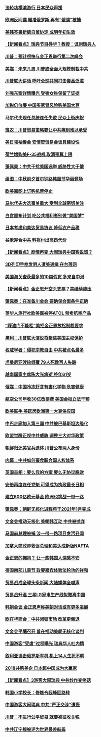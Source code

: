 #### [法轮功横滨游行 日本民众声援](../pages/nsc418/n10739207.md) 

#### [欧洲反间谍 瞄准俄罗斯 再有“俄谍”被捕](../pages/nsc418/n10738616.md) 

#### [美韩签署新版自贸协定 或明年初生效](../pages/nsc418/n10738478.md) 

#### [【新闻看点】瑞典节目辱华？教授：讽刺瑞典人](../pages/nsc418/n10737977.md) 

#### [川普：预计很快与金正恩举行第二次峰会](../pages/nsc418/n10738118.md) 

#### [美媒：未来几周 川普或全面大规模制裁中共](../pages/nsc418/n10737981.md) 

#### [川普联大讲话 呼吁全球共同打击毒品泛滥](../pages/nsc418/n10738024.md) 

#### [刘强东案详情曝光 受害女称保留了证据](../pages/nsc418/n10737631.md) 

#### [加税仍价廉 中国买家冒风险购美国大豆](../pages/nsc418/n10737271.md) 

#### [马尔代夫现任总统连任失败 民众上街庆祝](../pages/nsc418/n10737218.md) 

#### [班农：川普贸易策略要让中共痛到难以承受](../pages/nsc418/n10737219.md) 

#### [美日领袖餐会 安倍赞贸易会谈具建设性](../pages/nsc418/n10737042.md) 

#### [荷兰增购美F-35战机 取消预算上限](../pages/nsc418/n10734284.md) 

#### [蓬佩奥：中共干扰美国选举 威胁性大于俄](../pages/nsc418/n10735646.md) 

#### [组图：中秋前夕首尔钟路韩服节华丽登场](../pages/nsc418/n10735454.md) 

#### [欧美嘉网上订购机票停止](../pages/nsc418/n10735123.md) 

#### [马尔代夫大选事关重大 受到全球密切关注](../pages/nsc418/n10735030.md) 

#### [白宫颁布计划 吃公共福利者别做“美国梦”](../pages/nsc418/n10734807.md) 

#### [日本考虑和美达贸易协议 降低农产品税](../pages/nsc418/n10734203.md) 

#### [谷歌迎合中共 料将付出高昂代价](../pages/nsc418/n10734244.md) 

#### [【新闻看点】剧情再变 大闹瑞典中国客说谎？](../pages/nsc418/n10733960.md) 

#### [3D列印手枪发明人遭美通缉 在台落网](../pages/nsc418/n10733442.md) 

#### [美国海关查获最多的10类假货 多来自中港](../pages/nsc418/n10732296.md) 

#### [【新闻看点】金正恩开空头支票？美继续施压](../pages/nsc418/n10732173.md) 

#### [蓬佩奥：在准备川金会 要确保会面条件正确](../pages/nsc418/n10732202.md) 

#### [英华人旅行社欧美嘉被停ATOL 禁卖航空产品](../pages/nsc418/n10729781.md) 

#### [“踩油门不能松”美拒金正恩放松制裁要求](../pages/nsc418/n10731932.md) 

#### [黑利：川普联大演说将聚焦美国主权保护](../pages/nsc418/n10731886.md) 

#### [权威学者：侵犯宗教自由 中共被点名最多](../pages/nsc418/n10729835.md) 

#### [坦桑尼亚渡轮倾覆 79人死数百人失踪](../pages/nsc418/n10730870.md) 

#### [越南国家主席陈大光病逝 终年61岁](../pages/nsc418/n10730888.md) 

#### [俄媒：中国冷冻虾含有害化学物 危害健康](../pages/nsc418/n10730116.md) 

#### [航空公司年收30亿改票费 美国会拟立法干预](../pages/nsc418/n10730365.md) 

#### [欧美联手 美跃居欧洲第一大豆供应国](../pages/nsc418/n10729227.md) 

#### [中巴走廊加入第三国 中共被巴基斯坦边缘化](../pages/nsc418/n10729111.md) 

#### [欧盟觉醒正视中共威胁 调整三大对华政策](../pages/nsc418/n10729769.md) 

#### [朝鲜归还美官兵遗体 川普公布两人身份](../pages/nsc418/n10729499.md) 

#### [内幕：中共如何蚕食联合国人权体系](../pages/nsc418/n10726616.md) 

#### [英国首相：要么我的方案 要么无协议脱欧](../pages/nsc418/n10728696.md) 

#### [安倍再度连任党魁 可望成为执政最长日相](../pages/nsc418/n10728046.md) 

#### [建立600亿欧元基金 欧洲也挑战一带一路](../pages/nsc418/n10726500.md) 

#### [蓬佩奥：朝鲜无核化进程将于2021年1月完成](../pages/nsc418/n10726732.md) 

#### [文金会推动无核化 美朝韩互动 中共被抛弃](../pages/nsc418/n10726478.md) 

#### [马国前总理被捕 涉一带一路项目贪污丑闻](../pages/nsc418/n10726306.md) 

#### [加拿大商政界敦促总理和美达成新版NAFTA](../pages/nsc418/n10726005.md) 

#### [金正恩的拥抱？ 让一些韩国人深感不安](../pages/nsc418/n10725638.md) 

#### [德国南部儿童节 政要嘉宾体验法轮功的祥和](../pages/nsc418/n10723440.md) 

#### [贸易战成全球头条新闻 大陆媒体全噤声](../pages/nsc418/n10725496.md) 

#### [贸易战升温 三星LG家电生产线拟撤离中国](../pages/nsc418/n10724795.md) 

#### [韩朝会谈 金正恩声称美朝对话或有更多进展](../pages/nsc418/n10723726.md) 

#### [欧在华商会：中共闭锁市场 改革更倒退](../pages/nsc418/n10723779.md) 

#### [文金会平壤召开 旨在推动美朝无核化谈判](../pages/nsc418/n10722671.md) 

#### [中国游客“受虐”过程曝光 瑞典华人吐内情](../pages/nsc418/n10721888.md) 

#### [叙利亚误击俄罗斯军机 机上14人生死不明](../pages/nsc418/n10722590.md) 

#### [2018并购美企 日本超中国成为大赢家](../pages/nsc418/n10721457.md) 

#### [【新闻看点】3游客大闹瑞典 中共炒作变笑话](../pages/nsc418/n10721069.md) 

#### [韩国小学校长：修炼令我峰回路转](../pages/nsc418/n10713926.md) 

#### [中国游客大闹瑞典 中共“严正交涉”遭轰](../pages/nsc418/n10720995.md) 

#### [川普：不进行公平贸易 就要被征收关税](../pages/nsc418/n10720805.md) 

#### [中共辽宁舰被评为世界最差航母](../pages/nsc418/n10720624.md) 

